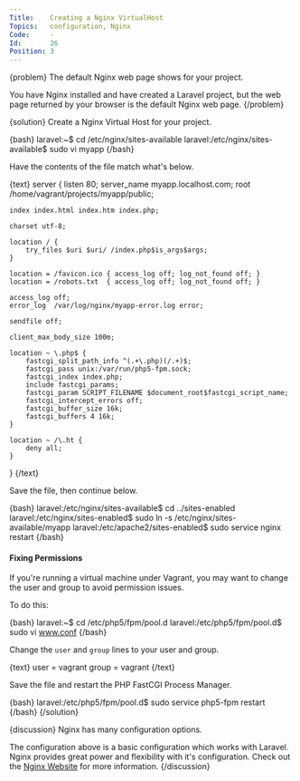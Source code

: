 ```yaml
---
Title:    Creating a Nginx VirtualHost
Topics:   configuration, Nginx
Code:     -
Id:       26
Position: 3
---
```


{problem}
The default Nginx web page shows for your project.

You have Nginx installed and have created a Laravel project, but the web page returned by your browser is the default Nginx web page.
{/problem}

{solution}
Create a Nginx Virtual Host for your project.

{bash}
laravel:~$ cd /etc/nginx/sites-available
laravel:/etc/nginx/sites-available$ sudo vi myapp
{/bash}

Have the contents of the file match what's below.

{text}
server {
    listen 80;
    server_name myapp.localhost.com;
    root /home/vagrant/projects/myapp/public;
    
    index index.html index.htm index.php;
    
    charset utf-8;

    location / {
        try_files $uri $uri/ /index.php$is_args$args;
    }
    
    location = /favicon.ico { access_log off; log_not_found off; }
    location = /robots.txt  { access_log off; log_not_found off; }

    access_log off;
    error_log  /var/log/nginx/myapp-error.log error;

    sendfile off;

    client_max_body_size 100m;

    location ~ \.php$ {
        fastcgi_split_path_info ^(.+\.php)(/.+)$;
        fastcgi_pass unix:/var/run/php5-fpm.sock;
        fastcgi_index index.php;
        include fastcgi_params;
        fastcgi_param SCRIPT_FILENAME $document_root$fastcgi_script_name;
        fastcgi_intercept_errors off;
        fastcgi_buffer_size 16k;
        fastcgi_buffers 4 16k;
    }

    location ~ /\.ht {
        deny all;
    }
}
{/text}

Save the file, then continue below.

{bash}
laravel:/etc/nginx/sites-available$ cd ../sites-enabled
laravel:/etc/nginx/sites-enabled$ sudo ln -s /etc/nginx/sites-available/myapp
laravel:/etc/apache2/sites-enabled$ sudo service nginx restart
{/bash}

#### Fixing Permissions

If you're running a virtual machine under Vagrant, you may want to change the user and group to avoid permission issues.

To do this:

{bash}
laravel:~$ cd /etc/php5/fpm/pool.d
laravel:/etc/php5/fpm/pool.d$ sudo vi www.conf
{/bash}

Change the `user` and `group` lines to your user and group.

{text}
user = vagrant
group = vagrant
{/text}

Save the file and restart the PHP FastCGI Process Manager.

{bash}
laravel:/etc/php5/fpm/pool.d$ sudo service php5-fpm restart
{/bash}
{/solution}

{discussion}
Nginx has many configuration options.

The configuration above is a basic configuration which works with Laravel. Nginx provides great power and flexibility with it's configuration. Check out the [Nginx Website](http://wiki.nginx.org/Main) for more information.
{/discussion}
